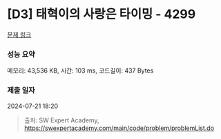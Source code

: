 # [D3] 태혁이의 사랑은 타이밍 - 4299 

[문제 링크](https://swexpertacademy.com/main/code/problem/problemDetail.do?contestProbId=AWLv6mx6htoDFAVV) 

### 성능 요약

메모리: 43,536 KB, 시간: 103 ms, 코드길이: 437 Bytes

### 제출 일자

2024-07-21 18:20



> 출처: SW Expert Academy, https://swexpertacademy.com/main/code/problem/problemList.do